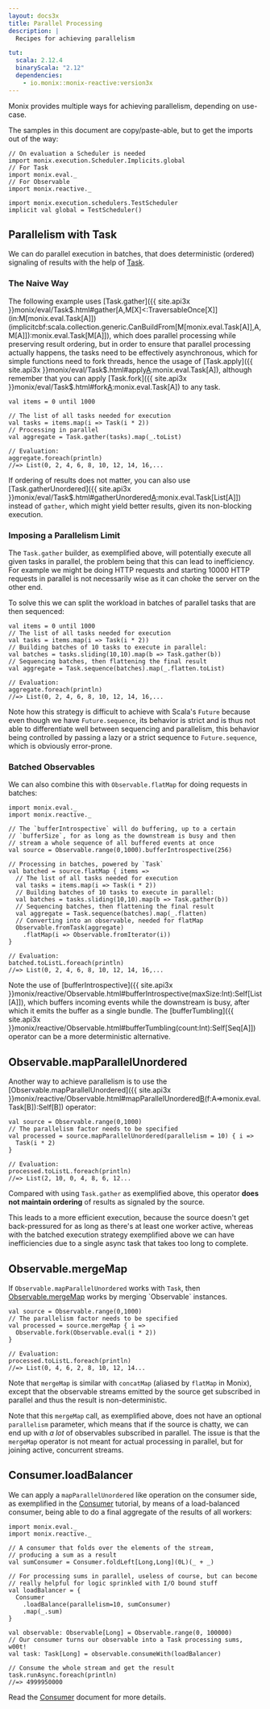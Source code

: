 ```yaml
---
layout: docs3x
title: Parallel Processing
description: |
  Recipes for achieving parallelism

tut:
  scala: 2.12.4
  binaryScala: "2.12"
  dependencies:
    - io.monix::monix-reactive:version3x
---
```


Monix provides multiple ways for achieving parallelism, depending on use-case.

The samples in this document are copy/paste-able, but to get the imports out of the way:

```tut:silent
// On evaluation a Scheduler is needed
import monix.execution.Scheduler.Implicits.global
// For Task
import monix.eval._
// For Observable
import monix.reactive._
```

```tut:invisible
import monix.execution.schedulers.TestScheduler
implicit val global = TestScheduler()
```

## Parallelism with Task

We can do parallel execution in batches, that does deterministic
(ordered) signaling of results with the help of [Task](../eval/task.html).

### The Naive Way

The following example uses
[Task.gather]({{ site.api3x }}monix/eval/Task$.html#gather[A,M[X]<:TraversableOnce[X]](in:M[monix.eval.Task[A]])(implicitcbf:scala.collection.generic.CanBuildFrom[M[monix.eval.Task[A]],A,M[A]]):monix.eval.Task[M[A]]),
which does parallel processing while preserving result ordering, 
but in order to ensure that parallel processing actually happens,
the tasks need to be effectively asynchronous, which for simple
functions need to fork threads, hence the usage of 
[Task.apply]({{ site.api3x }}monix/eval/Task$.html#apply[A](f:=>A):monix.eval.Task[A]),
although remember that you can apply 
[Task.fork]({{ site.api3x }}monix/eval/Task$.html#fork[A](fa:monix.eval.Task[A]):monix.eval.Task[A])
to any task.

```tut:silent
val items = 0 until 1000

// The list of all tasks needed for execution
val tasks = items.map(i => Task(i * 2))
// Processing in parallel
val aggregate = Task.gather(tasks).map(_.toList)

// Evaluation:
aggregate.foreach(println)
//=> List(0, 2, 4, 6, 8, 10, 12, 14, 16,...
```

If ordering of results does not matter, you can also use 
[Task.gatherUnordered]({{ site.api3x }}monix/eval/Task$.html#gatherUnordered[A](in:TraversableOnce[monix.eval.Task[A]]):monix.eval.Task[List[A]])
instead of `gather`, which might yield better results, given its non-blocking execution.

### Imposing a Parallelism Limit

The `Task.gather` builder, as exemplified above, will potentially execute
all given tasks in parallel, the problem being that this can lead to inefficiency.
For example we might be doing HTTP requests and starting 10000 HTTP
requests in parallel is not necessarily wise as it can choke the
server on the other end.

To solve this we can split the workload in batches of parallel tasks that
are then sequenced:

```tut:silent
val items = 0 until 1000
// The list of all tasks needed for execution
val tasks = items.map(i => Task(i * 2))
// Building batches of 10 tasks to execute in parallel:
val batches = tasks.sliding(10,10).map(b => Task.gather(b))
// Sequencing batches, then flattening the final result
val aggregate = Task.sequence(batches).map(_.flatten.toList)

// Evaluation:
aggregate.foreach(println)
//=> List(0, 2, 4, 6, 8, 10, 12, 14, 16,...
```

Note how this strategy is difficult to achieve with Scala's `Future`
because even though we have `Future.sequence`, its behavior is strict
and is thus not able to differentiate well between sequencing and
parallelism, this behavior being controlled by passing a lazy or a
strict sequence to `Future.sequence`, which is obviously error-prone.

### Batched Observables

We can also combine this with `Observable.flatMap` for doing requests
in batches:

```tut:silent
import monix.eval._
import monix.reactive._

// The `bufferIntrospective` will do buffering, up to a certain
// `bufferSize`, for as long as the downstream is busy and then
// stream a whole sequence of all buffered events at once
val source = Observable.range(0,1000).bufferIntrospective(256)

// Processing in batches, powered by `Task`
val batched = source.flatMap { items =>
  // The list of all tasks needed for execution
  val tasks = items.map(i => Task(i * 2))
  // Building batches of 10 tasks to execute in parallel:
  val batches = tasks.sliding(10,10).map(b => Task.gather(b))
  // Sequencing batches, then flattening the final result
  val aggregate = Task.sequence(batches).map(_.flatten)
  // Converting into an observable, needed for flatMap
  Observable.fromTask(aggregate)
    .flatMap(i => Observable.fromIterator(i))
}

// Evaluation:
batched.toListL.foreach(println)
//=> List(0, 2, 4, 6, 8, 10, 12, 14, 16,...
```

Note the use of 
[bufferIntrospective]({{ site.api3x }}monix/reactive/Observable.html#bufferIntrospective(maxSize:Int):Self[List[A]]),
which buffers incoming events while the downstream is busy, after which
it emits the buffer as a single bundle. The
[bufferTumbling]({{ site.api3x }}monix/reactive/Observable.html#bufferTumbling(count:Int):Self[Seq[A]])
operator can be a more deterministic alternative.

## Observable.mapParallelUnordered

Another way to achieve parallelism is to use the 
[Observable.mapParallelUnordered]({{ site.api3x }}monix/reactive/Observable.html#mapParallelUnordered[B](parallelism:Int)(f:A=>monix.eval.Task[B]):Self[B])
operator:

```tut:silent
val source = Observable.range(0,1000)
// The parallelism factor needs to be specified
val processed = source.mapParallelUnordered(parallelism = 10) { i =>
  Task(i * 2)
}

// Evaluation:
processed.toListL.foreach(println)
//=> List(2, 10, 0, 4, 8, 6, 12...
```

Compared with using `Task.gather` as exemplified above, this operator
**does not maintain ordering** of results as signaled by the source.

This leads to a more efficient execution, because the source doesn't
get back-pressured for as long as there's at least one worker active,
whereas with the batched execution strategy exemplified above we can
have inefficiencies due to a single async task that takes too long to
complete.

## Observable.mergeMap

If `Observable.mapParallelUnordered` works with `Task`, then 
[Observable.mergeMap](https://monix.io/api/2.2/monix/reactive/Observable.html#mergeMap[B](f:A=%3Emonix.reactive.Observable[B])(implicitos:monix.reactive.OverflowStrategy[B]):Self[B])
works by merging `Observable` instances.

```tut:silent
val source = Observable.range(0,1000)
// The parallelism factor needs to be specified
val processed = source.mergeMap { i =>
  Observable.fork(Observable.eval(i * 2))
}

// Evaluation:
processed.toListL.foreach(println)
//=> List(0, 4, 6, 2, 8, 10, 12, 14...
```

Note that `mergeMap` is similar with `concatMap` (aliased by `flatMap`
in Monix), except that the observable streams emitted by the source
get subscribed in parallel and thus the result is non-deterministic.

Note that this `mergeMap` call, as exemplified above, does not have an
optional `parallelism` parameter, which means that if the source is
chatty, we can end up with *a lot* of observables subscribed in
parallel. The issue is that the `mergeMap` operator is not meant for
actual processing in parallel, but for joining active, concurrent
streams.

## Consumer.loadBalancer

We can apply a `mapParallelUnordered` like operation on the consumer side, as
exemplified in the [Consumer](../reactive/consumer.html) tutorial, by means of a
load-balanced consumer, being able to do a final aggregate of the
results of all workers:

```tut:silent
import monix.eval._
import monix.reactive._

// A consumer that folds over the elements of the stream,
// producing a sum as a result
val sumConsumer = Consumer.foldLeft[Long,Long](0L)(_ + _)

// For processing sums in parallel, useless of course, but can become 
// really helpful for logic sprinkled with I/O bound stuff
val loadBalancer = {
  Consumer
    .loadBalance(parallelism=10, sumConsumer)
    .map(_.sum)
}

val observable: Observable[Long] = Observable.range(0, 100000)
// Our consumer turns our observable into a Task processing sums, w00t!
val task: Task[Long] = observable.consumeWith(loadBalancer)

// Consume the whole stream and get the result
task.runAsync.foreach(println)
//=> 4999950000
```

Read the [Consumer](../reactive/consumer.html) document for more details.
